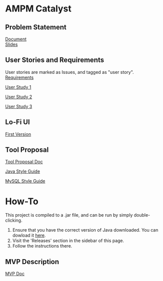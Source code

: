 # AMPM Catalyst #

## Problem Statement ##
[Document](https://docs.google.com/document/d/13wpykqbsh5Y6KVSyikjdiJ1n0HBfj8p-C_WoROg35jU/edit?usp=sharing  
 "Document")  
 [Slides](https://docs.google.com/presentation/d/12Q4nVtZA57hB_u5vZCLLJyGp8BI9-h6t34-YW-jrUrE/edit?usp=sharing "Slides")  

## User Stories and Requirements ##
User stories are marked as Issues, and tagged as "user story".  
[Requirements](https://docs.google.com/document/d/1vdRwV_Ovzk_n92TyGibwH8Zn-K3C0krRfsE6m6DEKAw/edit?usp=sharing "Requirements")

[User Study 1](https://docs.google.com/document/d/1UERlNgIoHxl68XqYbGrYuaPp8OCaRHEC8RYNWhgraxc/edit# "User Study 1")

[User Study 2](https://docs.google.com/document/d/10hyUQfsOMol8BvJGSaJhaU6sWFTDcQA_A_e-TigmrJg/edit# "User Study 2")

[User Study 3](https://docs.google.com/document/d/10yDb-z404JCbA01byUB0MJegy5Nsp0ED9EAR1FnDdEw/edit# "User Study 3")
## Lo-Fi UI ##
[First Version](https://docs.google.com/document/d/1Kj0V1loV2aNhajn99328095gdSpKu9AeVIH6QiALkWw/edit)

## Tool Proposal ##
[Tool Proposal Doc](https://docs.google.com/document/d/1qImiFCCVp_iIEAPC8l6XtmqPo7CcKpHbPF31TauXOmQ/edit?ts=5f7a5c2a# "Google doc")

[Java Style Guide](https://google.github.io/styleguide/javaguide.html "Java Style Guide")

[MySQL Style Guide](https://dev.mysql.com/doc/dev/mysql-server/8.0.12/PAGE_CODING_GUIDELINES.html "MySQL Style Guide")

# How-To #
This project is compiled to a .jar file, and can be run by simply double-clicking.
1. Ensure that you have the correct version of Java downloaded. You can dowload it [here](https://www.java.com/en/download/).
2. Visit the 'Releases' section in the sidebar of this page. 
3. Follow the instructions there.

## MVP Description ##
[MVP Doc](https://docs.google.com/document/d/1ooMS2eGzZhjH0P4QjiAvzMcNtHR76UceHalA__00Zr0/edit?usp=sharing "MVP Doc")
